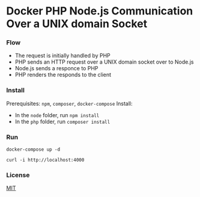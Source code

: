 # Docker PHP Node.js Communication Over a UNIX domain Socket

### Flow

  - The request is initially handled by PHP
  - PHP sends an HTTP request over a UNIX domain socket over to Node.js
  - Node.js sends a responce to PHP
  - PHP renders the responds to the client


### Install

Prerequisites: `npm`, `composer`, `docker-compose`
Install:
  - In the `node` folder, run `npm install`
  - In the `php` folder, run `composer install`


### Run

`docker-compose up -d`

`curl -i http://localhost:4000`


### License

[MIT](/LICENSE)
